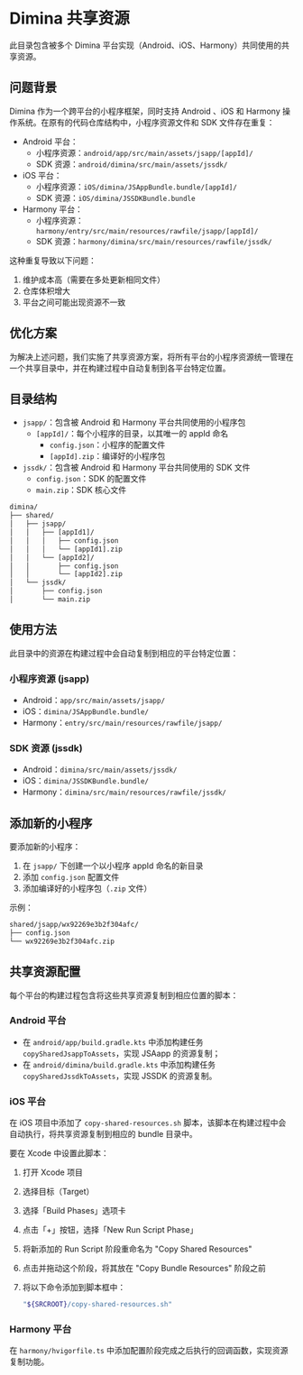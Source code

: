 # Dimina 共享资源

此目录包含被多个 Dimina 平台实现（Android、iOS、Harmony）共同使用的共享资源。

## 问题背景

Dimina 作为一个跨平台的小程序框架，同时支持 Android 、iOS 和 Harmony 操作系统。在原有的代码仓库结构中，小程序资源文件和 SDK 文件存在重复：

- Android 平台：
  - 小程序资源：`android/app/src/main/assets/jsapp/[appId]/`
  - SDK 资源：`android/dimina/src/main/assets/jssdk/`
- iOS 平台：
  - 小程序资源：`iOS/dimina/JSAppBundle.bundle/[appId]/`
  - SDK 资源：`iOS/dimina/JSSDKBundle.bundle`
- Harmony 平台：
  - 小程序资源：`harmony/entry/src/main/resources/rawfile/jsapp/[appId]/`
  - SDK 资源：`harmony/dimina/src/main/resources/rawfile/jssdk/`

这种重复导致以下问题：

1. 维护成本高（需要在多处更新相同文件）
2. 仓库体积增大
3. 平台之间可能出现资源不一致

## 优化方案

为解决上述问题，我们实施了共享资源方案，将所有平台的小程序资源统一管理在一个共享目录中，并在构建过程中自动复制到各平台特定位置。

## 目录结构

- `jsapp/`：包含被 Android 和 Harmony 平台共同使用的小程序包
  - `[appId]/`：每个小程序的目录，以其唯一的 appId 命名
    - `config.json`：小程序的配置文件
    - `[appId].zip`：编译好的小程序包
- `jssdk/`：包含被 Android 和 Harmony 平台共同使用的 SDK 文件
  - `config.json`：SDK 的配置文件
  - `main.zip`：SDK 核心文件

```txt
dimina/
├── shared/
│   ├── jsapp/
│   │   ├── [appId1]/
│   │   │   ├── config.json
│   │   │   └── [appId1].zip
│   │   └── [appId2]/
│   │       ├── config.json
│   │       └── [appId2].zip
│   └── jssdk/
│       ├── config.json
│       └── main.zip
```

## 使用方法

此目录中的资源在构建过程中会自动复制到相应的平台特定位置：

### 小程序资源 (jsapp)

- Android：`app/src/main/assets/jsapp/`
- iOS：`dimina/JSAppBundle.bundle/`
- Harmony：`entry/src/main/resources/rawfile/jsapp/`

### SDK 资源 (jssdk)

- Android：`dimina/src/main/assets/jssdk/`
- iOS：`dimina/JSSDKBundle.bundle/`
- Harmony：`dimina/src/main/resources/rawfile/jssdk/`

## 添加新的小程序

要添加新的小程序：

1. 在 `jsapp/` 下创建一个以小程序 appId 命名的新目录
2. 添加 `config.json` 配置文件
3. 添加编译好的小程序包（`.zip` 文件）

示例：

```txt
shared/jsapp/wx92269e3b2f304afc/
├── config.json
└── wx92269e3b2f304afc.zip
```

## 共享资源配置

每个平台的构建过程包含将这些共享资源复制到相应位置的脚本：

### Android 平台

- 在 `android/app/build.gradle.kts` 中添加构建任务 `copySharedJsappToAssets`，实现 JSAapp 的资源复制；
- 在 `android/dimina/build.gradle.kts` 中添加构建任务 `copySharedJssdkToAssets`，实现 JSSDK 的资源复制。

### iOS 平台

在 iOS 项目中添加了 `copy-shared-resources.sh` 脚本，该脚本在构建过程中会自动执行，将共享资源复制到相应的 bundle 目录中。

要在 Xcode 中设置此脚本：

1. 打开 Xcode 项目
2. 选择目标（Target）
3. 选择「Build Phases」选项卡
4. 点击「+」按钮，选择「New Run Script Phase」
5. 将新添加的 Run Script 阶段重命名为 "Copy Shared Resources"
6. 点击并拖动这个阶段，将其放在 "Copy Bundle Resources" 阶段之前
7. 将以下命令添加到脚本框中：

   ```bash
   "${SRCROOT}/copy-shared-resources.sh"
   ```

### Harmony 平台

在 `harmony/hvigorfile.ts` 中添加配置阶段完成之后执行的回调函数，实现资源复制功能。
